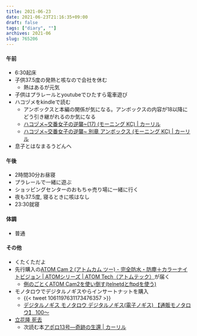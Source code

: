 ```yaml
---
title: 2021-06-23
date: 2021-06-23T21:16:35+09:00
draft: false
tags: ["diary", ""]
archives: 2021-06
slug: 765206
---
```

#### 午前
- 6:30起床
- 子供37.5度の発熱と咳なので会社を休む
  - 熱はあるが元気
- 子供はプラレールとyoutubeでひたすら電車遊び
- ハコヅメをkindleで読む
  - アンボックスと本編の関係が気になる。アンボックスの内容が18以降にどう引き継がれるのか気になる
  - [ハコヅメ~交番女子の逆襲~(17) (モーニング KC) | カーリル](https://calil.jp/book/406523557X)
  - [ハコヅメ~交番女子の逆襲~ 別章 アンボックス (モーニング KC) | カーリル](https://calil.jp/book/4065237807)
- 息子とはなまるうどんへ
#### 午後
- 2時間30分お昼寝
- プラレールで一緒に遊ぶ
- ショッピングセンターのおもちゃ売り場に一緒に行く
- 夜も37.5度, 寝るときに咳はなし
- 23:30就寝
#### 体調
- 普通
#### その他
- くたくただよ
- 先行購入の[ATOM Cam 2 (アトムカム ツー) - 完全防水・防塵＋カラーナイトビジョン | ATOMシリーズ | ATOM Tech（アトムテック）](https://www.atomtech.co.jp/series/atomcam2/)が届く
  - [例のごとくATOM Cam2を使い倒す(telnetdとftpdを使う)](https://honeylab.hatenablog.jp/entry/2021/05/26/022510)
- モノタロウでデジタルノギスやらインサートナットを購入
  - {{< tweet 1061197631173476357 >}}
  - [デジタルノギス モノタロウ デジタルノギス(電子ノギス) 【通販モノタロウ】 100～](https://www.monotaro.com/g/01139074/)
- [立花隆 死去](https://ja.wikipedia.org/wiki/%E7%AB%8B%E8%8A%B1%E9%9A%86)
  - 次読む本[アポロ13号―奇跡の生還 | カーリル](https://calil.jp/book/4105289012)